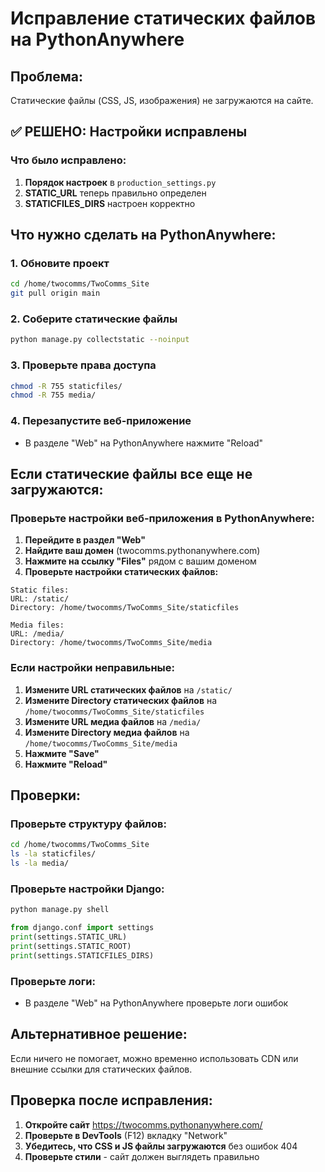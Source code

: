 # Исправление статических файлов на PythonAnywhere

## Проблема:
Статические файлы (CSS, JS, изображения) не загружаются на сайте.

## ✅ РЕШЕНО: Настройки исправлены

### Что было исправлено:
1. **Порядок настроек** в `production_settings.py`
2. **STATIC_URL** теперь правильно определен
3. **STATICFILES_DIRS** настроен корректно

## Что нужно сделать на PythonAnywhere:

### 1. Обновите проект
```bash
cd /home/twocomms/TwoComms_Site
git pull origin main
```

### 2. Соберите статические файлы
```bash
python manage.py collectstatic --noinput
```

### 3. Проверьте права доступа
```bash
chmod -R 755 staticfiles/
chmod -R 755 media/
```

### 4. Перезапустите веб-приложение
- В разделе "Web" на PythonAnywhere нажмите "Reload"

## Если статические файлы все еще не загружаются:

### Проверьте настройки веб-приложения в PythonAnywhere:

1. **Перейдите в раздел "Web"**
2. **Найдите ваш домен** (twocomms.pythonanywhere.com)
3. **Нажмите на ссылку "Files"** рядом с вашим доменом
4. **Проверьте настройки статических файлов:**

```
Static files:
URL: /static/
Directory: /home/twocomms/TwoComms_Site/staticfiles

Media files:
URL: /media/
Directory: /home/twocomms/TwoComms_Site/media
```

### Если настройки неправильные:

1. **Измените URL статических файлов** на `/static/`
2. **Измените Directory статических файлов** на `/home/twocomms/TwoComms_Site/staticfiles`
3. **Измените URL медиа файлов** на `/media/`
4. **Измените Directory медиа файлов** на `/home/twocomms/TwoComms_Site/media`
5. **Нажмите "Save"**
6. **Нажмите "Reload"**

## Проверки:

### Проверьте структуру файлов:
```bash
cd /home/twocomms/TwoComms_Site
ls -la staticfiles/
ls -la media/
```

### Проверьте настройки Django:
```bash
python manage.py shell
```
```python
from django.conf import settings
print(settings.STATIC_URL)
print(settings.STATIC_ROOT)
print(settings.STATICFILES_DIRS)
```

### Проверьте логи:
- В разделе "Web" на PythonAnywhere проверьте логи ошибок

## Альтернативное решение:

Если ничего не помогает, можно временно использовать CDN или внешние ссылки для статических файлов.

## Проверка после исправления:

1. **Откройте сайт** https://twocomms.pythonanywhere.com/
2. **Проверьте в DevTools** (F12) вкладку "Network"
3. **Убедитесь, что CSS и JS файлы загружаются** без ошибок 404
4. **Проверьте стили** - сайт должен выглядеть правильно
